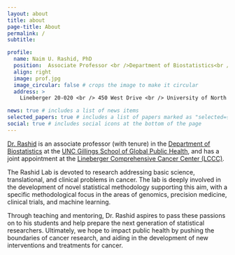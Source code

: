 ```yaml
---
layout: about
title: about
page-title: About
permalink: /
subtitle:

profile:
  name: Naim U. Rashid, PhD
  position:  Associate Professor <br />Department of Biostatistics<br />Gillings School of Global Public Health,<br /> Lineberger Comprehensive Cancer Center
  align: right
  image: prof.jpg
  image_circular: false # crops the image to make it circular
  address: >
    Lineberger 20-020 <br /> 450 West Drive <br /> University of North Carolina at Chapel Hill <br />Chapel Hill, NC, 27599

news: true # includes a list of news items
selected_papers: true # includes a list of papers marked as "selected={true}"
social: true # includes social icons at the bottom of the page
---
```


[Dr. Rashid](https://sph.unc.edu/adv_profile/naim-rashid-phd/) is  an associate professor (with tenure) in the [Department of Biostatistics](https://sph.unc.edu/bios/biostatistics/) at the [UNC Gillings School of Global Public Health](https://sph.unc.edu/), and has a joint appointment at the [Lineberger Comprehensive Cancer Center (LCCC)](https://unclineberger.org/).

The Rashid Lab is devoted to research addressing basic science, translational, and clinical problems in cancer.  The lab is deeply involved in the development of novel statistical methodology supporting this aim, with a specific methodological focus in the areas of genomics, precision medicine, clinical trials, and machine learning.  

Through teaching and mentoring, Dr. Rashid aspires to pass these passions on to his students and help prepare the next generation of statistical researchers.   Ultimately, we hope to impact public health by pushing the boundaries of cancer research, and aiding in the development of new interventions and treatments for cancer.  
